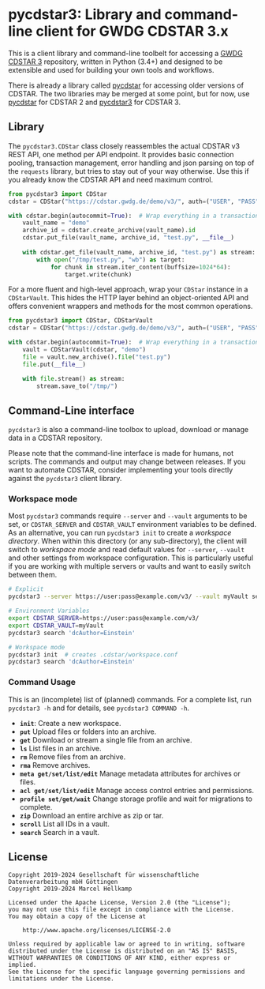 # pycdstar3: Library and command-line client for GWDG CDSTAR 3.x

This is a client library and command-line toolbelt for accessing a
[GWDG CDSTAR 3](https://cdstar.gwdg.de/) repository, written in Python (3.4+) and designed to be extensible and used for building your own tools and workflows.

There is already a library called [pycdstar](https://pypi.org/project/pycdstar/) for accessing older versions of CDSTAR. The two libraries may be merged at some point, but for now, use [pycdstar](https://pypi.org/project/pycdstar/) for CDSTAR 2 and [pycdstar3](https://gitlab.gwdg.de/cdstar/pycdstar3) for CDSTAR 3.

## Library

The `pycdstar3.CDStar` class closely reassembles the actual CDSTAR v3 REST API, one method per API endpoint. It provides basic connection pooling, transaction management, error handling and json parsing on top of the `requests` library, but tries to stay out of your way otherwise. Use this if you already know the CDSTAR API and need maximum control.

```python
from pycdstar3 import CDStar
cdstar = CDStar("https://cdstar.gwdg.de/demo/v3/", auth=("USER", "PASS"))

with cdstar.begin(autocommit=True):  # Wrap everything in a transaction (optional)
    vault_name = "demo"
    archive_id = cdstar.create_archive(vault_name).id
    cdstar.put_file(vault_name, archive_id, "test.py", __file__)
    
    with cdstar.get_file(vault_name, archive_id, "test.py") as stream:
        with open("/tmp/test.py", "wb") as target:
            for chunk in stream.iter_content(buffsize=1024*64):
                target.write(chunk)
```

For a more fluent and high-level approach, wrap your `CDStar` instance in a `CDStarVault`. This hides the HTTP layer behind an object-oriented API and offers convenient wrappers and methods for the most common operations.

```python
from pycdstar3 import CDStar, CDStarVault
cdstar = CDStar("https://cdstar.gwdg.de/demo/v3/", auth=("USER", "PASS"))

with cdstar.begin(autocommit=True):  # Wrap everything in a transaction (optional)
    vault = CDStarVault(cdstar, "demo")
    file = vault.new_archive().file("test.py")
    file.put(__file__)

    with file.stream() as stream:
        stream.save_to("/tmp/")
```

## Command-Line interface

`pycdstar3` is also a command-line toolbox to upload, download or manage data in a CDSTAR repository.

Please note that the command-line interface is made for humans, not scripts. The commands and output may change between releases. If you want to automate CDSTAR, consider implementing your tools directly against the `pycdstar3` client library.

### Workspace mode

Most `pycdstar3` commands require `--server` and `--vault` arguments to be set, or `CDSTAR_SERVER` and `CDSTAR_VAULT` environment variables to be defined. As an alternative, you can run `pycdstar3 init` to create a *workspace directory*. When within this directory (or any sub-directory), the client will switch to *workspace mode* and read default values for `--server`, `--vault` and other settings from workspace configuration. This is particularly useful if you are working with multiple servers or vaults and want to easily switch between them.

```sh
# Explicit
pycdstar3 --server https://user:pass@example.com/v3/ --vault myVault search 'dcAuthor=Einstein'

# Environment Variables
export CDSTAR_SERVER=https://user:pass@example.com/v3/
export CDSTAR_VAULT=myVault
pycdstar3 search 'dcAuthor=Einstein'

# Workspace mode
pycdstar3 init  # creates .cdstar/workspace.conf
pycdstar3 search 'dcAuthor=Einstein'
```

### Command Usage

This is an (incomplete) list of (planned) commands. For a complete list, run `pycdstar3 -h` and for details, see `pycdstar3 COMMAND -h`.

* **`init`**: Create a new workspace. 
* **`put`** Upload files or folders into an archive.
* **`get`** Download or stream a single file from an archive.
* **`ls`** List files in an archive.
* **`rm`** Remove files from an archive.
* **`rma`** Remove archives.
* **`meta get/set/list/edit`** Manage metadata attributes for archives or files.
* **`acl get/set/list/edit`** Manage access control entries and permissions.
* **`profile set/get/wait`** Change storage profile and wait for migrations to complete.
* **`zip`** Download an entire archive as zip or tar.
* **`scroll`** List all IDs in a vault.
* **`search`** Search in a vault.

## License

    Copyright 2019-2024 Gesellschaft für wissenschaftliche Datenverarbeitung mbH Göttingen
    Copyright 2019-2024 Marcel Hellkamp
    
    Licensed under the Apache License, Version 2.0 (the "License");
    you may not use this file except in compliance with the License.
    You may obtain a copy of the License at
    
        http://www.apache.org/licenses/LICENSE-2.0
    
    Unless required by applicable law or agreed to in writing, software
    distributed under the License is distributed on an "AS IS" BASIS,
    WITHOUT WARRANTIES OR CONDITIONS OF ANY KIND, either express or implied.
    See the License for the specific language governing permissions and
    limitations under the License.

